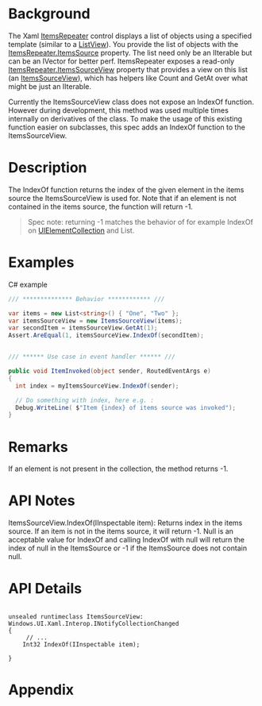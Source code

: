 # Background
<!-- Use this section to provide background context for the new API(s) 
in this spec. -->
The Xaml [ItemsRepeater](https://docs.microsoft.com/uwp/api/Microsoft.UI.Xaml.Controls.ItemsRepeater) control displays a list of objects using a specified template (similar to a [ListView](https://docs.microsoft.com/uwp/api/Windows.UI.Xaml.Controls.ListView)). You provide the list of objects with the [ItemsRepeater.ItemsSource](https://docs.microsoft.com/uwp/api/Microsoft.UI.Xaml.Controls.ItemsRepeater.ItemsSource) property. The list need only be an IIterable but can be an IVector for better perf. ItemsRepeater exposes a read-only [ItemsRepeater.ItemsSourceView](https://docs.microsoft.com/uwp/api/Microsoft.UI.Xaml.Controls.ItemsRepeater.ItemsSourceView) property that provides a view on this list (an [ItemsSourceView](https://docs.microsoft.com/uwp/api/Microsoft.UI.Xaml.Controls.ItemsSourceView)), which has helpers like Count and GetAt over what might be just an IIterable.

Currently the ItemsSourceView class does not expose an IndexOf function. However during development, this method was used multiple times internally on derivatives of the class. To make the usage of this existing function easier on subclasses, this spec adds an IndexOf function to the ItemsSourceView.

# Description

The IndexOf function returns the index of the given element in the items source the ItemsSourceView is used for.
Note that if an element is not contained in the items source, the function will return -1.
> Spec note: returning -1 matches the behavior of for example IndexOf on [UIElementCollection](https://docs.microsoft.com/uwp/api/Windows.UI.Xaml.Controls.UIElementCollection) and List<T>.
# Examples
C# example

```c#
/// ************** Behavior ************ ///

var items = new List<string>() { "One", "Two" };
var itemsSourceView = new ItemsSourceView(items);
var secondItem = itemsSourceView.GetAt(1);
Assert.AreEqual(1, itemsSourceView.IndexOf(secondItem);


/// ****** Use case in event handler ****** ///

public void ItemInvoked(object sender, RoutedEventArgs e)
{
  int index = myItemsSourceView.IndexOf(sender); 

  // Do something with index, here e.g. :
  Debug.WriteLine( $"Item {index} of items source was invoked");
}

```


# Remarks

If an element is not present in the collection, the method returns -1.

# API Notes
ItemsSourceView.IndexOf(IInspectable item): Returns index in the items source. If an item is not in the items source, it will return -1. Null is an acceptable value for IndexOf and calling IndexOf with null will return the index of null in the ItemsSource or -1 if the ItemsSource does not contain null.
# API Details
<!-- The exact API, in MIDL3 format (https://docs.microsoft.com/en-us/uwp/midl-3/) -->

```MIDL

unsealed runtimeclass ItemsSourceView: Windows.UI.Xaml.Interop.INotifyCollectionChanged
{
     // ...
    Int32 IndexOf(IInspectable item);

}

```

# Appendix
